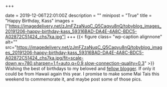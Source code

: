 +++

date = 2019-12-06T22:01:00Z
description = ""
minipost = "True"
title = "Happy Birthday, Kass"
images = ["https://imagedelivery.net/zJmFZzaNuqC_Q5Caqyu8nQ/tobyblog_images_20191206-happy-birthday-kass_59316BAD-DA4E-4A8C-BDC5-A02872C51424_chs7ka.jpg"]
+++
{{< figure class= "wp-caption alignnone" alt="" src="https://imagedelivery.net/zJmFZzaNuqC_Q5Caqyu8nQ/tobyblog_images_20191206-happy-birthday-kass_59316BAD-DA4E-4A8C-BDC5-A02872C51424_chs7ka.jpg/fit=scale-down,w=780,sharpen=1,f=auto,q=0.9,slow-connection-quality=0.3" >}}  
Wishing the best of birthdays to my beloved and [fellow blogger](http://kassiblogtoo.blogspot.com/). If only it could be from Hawaii again this year. I promise to make some Mai Tais this weekend to commemorate it, and maybe post some of those pics. 
